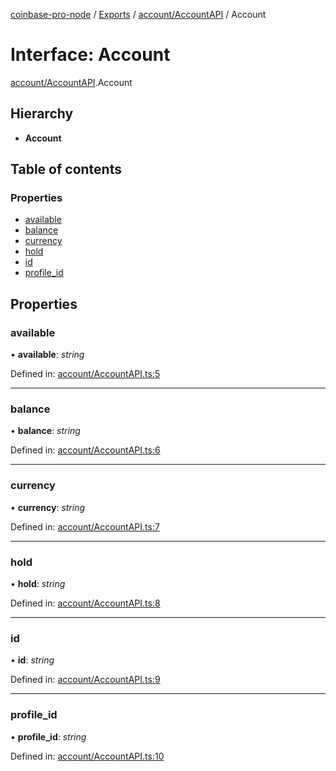 [coinbase-pro-node](../../README.md) / [Exports](../../modules.md) / [account/AccountAPI](../../modules/account_accountapi.md) / Account

# Interface: Account

[account/AccountAPI](../../modules/account_accountapi.md).Account

## Hierarchy

- **Account**

## Table of contents

### Properties

- [available](accountapi.account.md#available)
- [balance](accountapi.account.md#balance)
- [currency](accountapi.account.md#currency)
- [hold](accountapi.account.md#hold)
- [id](accountapi.account.md#id)
- [profile_id](accountapi.account.md#profile_id)

## Properties

### available

• **available**: _string_

Defined in: [account/AccountAPI.ts:5](https://github.com/bennycode/coinbase-pro-node/blob/ac883aa/src/account/AccountAPI.ts#L5)

---

### balance

• **balance**: _string_

Defined in: [account/AccountAPI.ts:6](https://github.com/bennycode/coinbase-pro-node/blob/ac883aa/src/account/AccountAPI.ts#L6)

---

### currency

• **currency**: _string_

Defined in: [account/AccountAPI.ts:7](https://github.com/bennycode/coinbase-pro-node/blob/ac883aa/src/account/AccountAPI.ts#L7)

---

### hold

• **hold**: _string_

Defined in: [account/AccountAPI.ts:8](https://github.com/bennycode/coinbase-pro-node/blob/ac883aa/src/account/AccountAPI.ts#L8)

---

### id

• **id**: _string_

Defined in: [account/AccountAPI.ts:9](https://github.com/bennycode/coinbase-pro-node/blob/ac883aa/src/account/AccountAPI.ts#L9)

---

### profile_id

• **profile_id**: _string_

Defined in: [account/AccountAPI.ts:10](https://github.com/bennycode/coinbase-pro-node/blob/ac883aa/src/account/AccountAPI.ts#L10)
